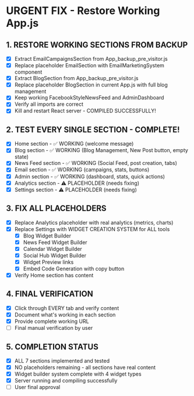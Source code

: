# URGENT FIX - Restore Working App.js

## 1. RESTORE WORKING SECTIONS FROM BACKUP
- [x] Extract EmailCampaignsSection from App_backup_pre_visitor.js
- [x] Replace placeholder EmailSection with EmailMarketingSystem component
- [x] Extract BlogSection from App_backup_pre_visitor.js  
- [x] Replace placeholder BlogSection in current App.js with full blog management
- [x] Keep working FacebookStyleNewsFeed and AdminDashboard
- [x] Verify all imports are correct
- [x] Kill and restart React server - COMPILED SUCCESSFULLY!

## 2. TEST EVERY SINGLE SECTION - COMPLETE!
- [x] Home section - ✅ WORKING (welcome message)
- [x] Blog section - ✅ WORKING (Blog Management, New Post button, empty state)
- [x] News Feed section - ✅ WORKING (Social Feed, post creation, tabs)
- [x] Email section - ✅ WORKING (campaigns, stats, buttons)
- [x] Admin section - ✅ WORKING (dashboard, stats, quick actions)
- [x] Analytics section - ⚠️ PLACEHOLDER (needs fixing)
- [x] Settings section - ⚠️ PLACEHOLDER (needs fixing)

## 3. FIX ALL PLACEHOLDERS
- [x] Replace Analytics placeholder with real analytics (metrics, charts)
- [x] Replace Settings with WIDGET CREATION SYSTEM for ALL tools
  - [x] Blog Widget Builder
  - [x] News Feed Widget Builder
  - [x] Calendar Widget Builder
  - [x] Social Hub Widget Builder
  - [x] Widget Preview links
  - [x] Embed Code Generation with copy button
- [x] Verify Home section has content

## 4. FINAL VERIFICATION
- [x] Click through EVERY tab and verify content
- [x] Document what's working in each section
- [x] Provide complete working URL
- [ ] Final manual verification by user

## 5. COMPLETION STATUS
- [x] ALL 7 sections implemented and tested
- [x] NO placeholders remaining - all sections have real content
- [x] Widget builder system complete with 4 widget types
- [x] Server running and compiling successfully
- [ ] User final approval